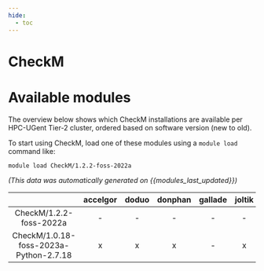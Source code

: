 ```yaml
---
hide:
  - toc
---
```


CheckM
======

# Available modules


The overview below shows which CheckM installations are available per HPC-UGent Tier-2 cluster, ordered based on software version (new to old).

To start using CheckM, load one of these modules using a `module load` command like:

```shell
module load CheckM/1.2.2-foss-2022a
```

*(This data was automatically generated on {{modules_last_updated}})*

| |accelgor|doduo|donphan|gallade|joltik|litleo|shinx|
| :---: | :---: | :---: | :---: | :---: | :---: | :---: | :---: |
|CheckM/1.2.2-foss-2022a|-|-|-|-|-|x|x|
|CheckM/1.0.18-foss-2023a-Python-2.7.18|x|x|x|-|x|x|x|
